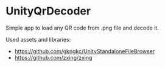 # UnityQrDecoder

Simple app to load any QR code from .png file and decode it.

Used assets and libraries:
* https://github.com/gkngkc/UnityStandaloneFileBrowser
* https://github.com/zxing/zxing
